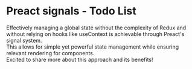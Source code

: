 # Preact signals - Todo List
Effectively managing a global state without the complexity of Redux and without relying on hooks like useContext is achievable through Preact's signal system.  <br/>
This allows for simple yet powerful state management while ensuring relevant rendering for components. <br/>
Excited to share more about this approach and its benefits!
